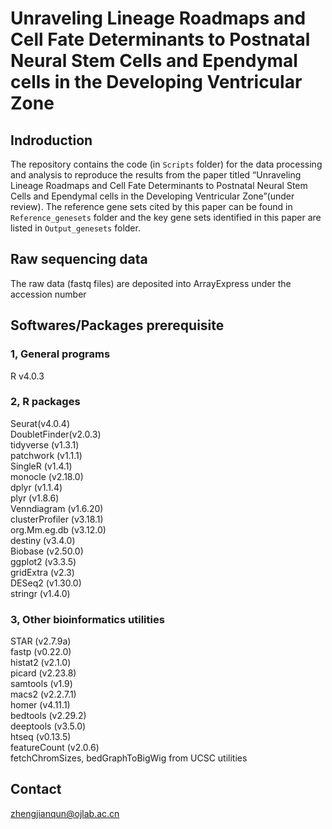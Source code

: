 # Unraveling Lineage Roadmaps and Cell Fate Determinants to Postnatal Neural Stem Cells and Ependymal cells in the Developing Ventricular Zone
## Indroduction
The repository contains the code (in `Scripts` folder) for the data processing and analysis to reproduce the results from the paper titled “Unraveling Lineage Roadmaps and Cell Fate Determinants to Postnatal Neural Stem Cells and Ependymal cells in the Developing Ventricular Zone”(under review). The reference gene sets cited by this paper can be found in `Reference_genesets` folder and the key gene sets identified in this paper are listed in `Output_genesets` folder. 
## Raw sequencing data
The raw data (fastq files) are deposited into ArrayExpress under the accession number
## Softwares/Packages prerequisite
### 1, General programs
R v4.0.3
### 2, R packages
Seurat(v4.0.4)\
DoubletFinder(v2.0.3)\
tidyverse (v1.3.1)\
patchwork (v1.1.1)\
SingleR (v1.4.1)\
monocle (v2.18.0)\
dplyr (v1.1.4)\
plyr (v1.8.6)\
Venndiagram (v1.6.20)\
clusterProfiler (v3.18.1)\
org.Mm.eg.db (v3.12.0)\
destiny (v3.4.0)\
Biobase (v2.50.0)\
ggplot2 (v3.3.5)\
gridExtra (v2.3)\
DESeq2 (v1.30.0)\
stringr (v1.4.0)
### 3, Other bioinformatics utilities
STAR (v2.7.9a)\
fastp (v0.22.0)\
histat2 (v2.1.0)\
picard (v2.23.8)\
samtools (v1.9)\
macs2 (v2.2.7.1)\
homer (v4.11.1)\
bedtools (v2.29.2)\
deeptools (v3.5.0)\
htseq (v0.13.5)\
featureCount (v2.0.6)\
fetchChromSizes, bedGraphToBigWig from UCSC utilities
## Contact
zhengjianqun@ojlab.ac.cn
